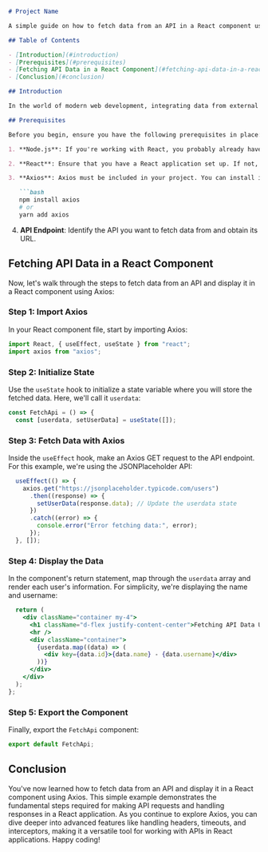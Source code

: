 ```markdown
# Project Name

A simple guide on how to fetch data from an API in a React component using Axios.

## Table of Contents

- [Introduction](#introduction)
- [Prerequisites](#prerequisites)
- [Fetching API Data in a React Component](#fetching-api-data-in-a-react-component)
- [Conclusion](#conclusion)

## Introduction

In the world of modern web development, integrating data from external sources is a common requirement. When building React applications, Axios stands out as a versatile and easy-to-use library for making HTTP requests to fetch data from APIs. In this guide, we will walk you through the process of fetching data from an API and displaying it in a React component using Axios.

## Prerequisites

Before you begin, ensure you have the following prerequisites in place:

1. **Node.js**: If you're working with React, you probably already have Node.js installed. If not, download and install it from the official [Node.js website](https://nodejs.org/).

2. **React**: Ensure that you have a React application set up. If not, you can create one using [Create React App](https://reactjs.org/docs/create-a-new-react-app.html).

3. **Axios**: Axios must be included in your project. You can install it via npm or yarn:

   ```bash
   npm install axios
   # or
   yarn add axios
   ```

4. **API Endpoint**: Identify the API you want to fetch data from and obtain its URL.

## Fetching API Data in a React Component

Now, let's walk through the steps to fetch data from an API and display it in a React component using Axios:

### Step 1: Import Axios

In your React component file, start by importing Axios:

```jsx
import React, { useEffect, useState } from "react";
import axios from "axios";
```

### Step 2: Initialize State

Use the `useState` hook to initialize a state variable where you will store the fetched data. Here, we'll call it `userdata`:

```jsx
const FetchApi = () => {
  const [userdata, setUserData] = useState([]);
```

### Step 3: Fetch Data with Axios

Inside the `useEffect` hook, make an Axios GET request to the API endpoint. For this example, we're using the JSONPlaceholder API:

```jsx
  useEffect(() => {
    axios.get("https://jsonplaceholder.typicode.com/users")
      .then((response) => {
        setUserData(response.data); // Update the userdata state
      })
      .catch((error) => {
        console.error("Error fetching data:", error);
      });
  }, []);
```

### Step 4: Display the Data

In the component's return statement, map through the `userdata` array and render each user's information. For simplicity, we're displaying the name and username:

```jsx
  return (
    <div className="container my-4">
      <h1 className="d-flex justify-content-center">Fetching API Data Using Axios</h1>
      <hr />
      <div className="container">
        {userdata.map((data) => (
          <div key={data.id}>{data.name} - {data.username}</div>
        ))}
      </div>
    </div>
  );
};
```

### Step 5: Export the Component

Finally, export the `FetchApi` component:

```jsx
export default FetchApi;
```

## Conclusion

You've now learned how to fetch data from an API and display it in a React component using Axios. This simple example demonstrates the fundamental steps required for making API requests and handling responses in a React application. As you continue to explore Axios, you can dive deeper into advanced features like handling headers, timeouts, and interceptors, making it a versatile tool for working with APIs in React applications. Happy coding!
```

